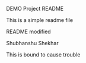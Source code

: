 
DEMO Project README

This is a simple readme file

README modified


Shubhanshu Shekhar

This is bound to cause trouble

